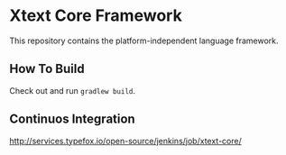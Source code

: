 # Xtext Core Framework

This repository contains the platform-independent language framework. 

## How To Build

Check out and run `gradlew build`.

## Continuos Integration

http://services.typefox.io/open-source/jenkins/job/xtext-core/
